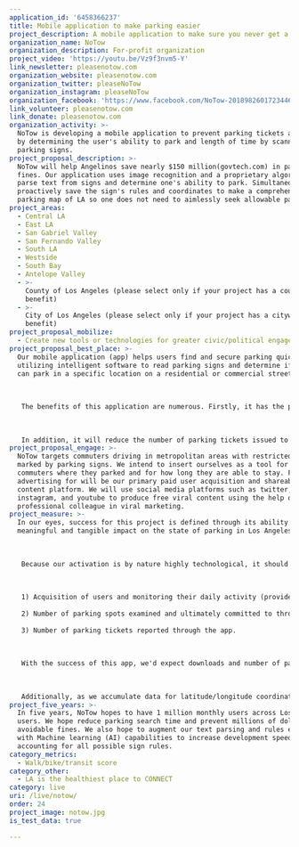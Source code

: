 ```yaml
---
application_id: '6458366237'
title: Mobile application to make parking easier
project_description: A mobile application to make sure you never get a parking ticket ever again!
organization_name: NoTow
organization_description: For-profit organization
project_video: 'https://youtu.be/Vz9f3nvm5-Y'
link_newsletter: pleasenotow.com
organization_website: pleasenotow.com
organization_twitter: pleaseNoTow
organization_instagram: pleaseNoTow
organization_facebook: 'https://www.facebook.com/NoTow-2018982601723446/?modal=admin_todo_tour'
link_volunteer: pleasenotow.com
link_donate: pleasenotow.com
organization_activity: >-
  NoTow is developing a mobile application to prevent parking tickets and towing
  by determining the user's ability to park and length of time by scanning
  parking signs.
project_proposal_description: >-
  NoTow will help Angelinos save nearly $150 million(govtech.com) in parking
  fines. Our application uses image recognition and a proprietary algorithm to
  parse text from signs and determine one's ability to park. Simultaneously, we
  proactively save the sign's rules and coordinates to make a comprehensive
  parking map of LA so one does not need to aimlessly seek allowable parking.
project_areas:
  - Central LA
  - East LA
  - San Gabriel Valley
  - San Fernando Valley
  - South LA
  - Westside
  - South Bay
  - Antelope Valley
  - >-
    County of Los Angeles (please select only if your project has a countywide
    benefit)
  - >-
    City of Los Angeles (please select only if your project has a citywide
    benefit)
project_proposal_mobilize:
  - Create new tools or technologies for greater civic/political engagement
project_proposal_best_place: >-
  Our mobile application (app) helps users find and secure parking quickly by
  utilizing intelligent software to read parking signs and determine if users
  can park in a specific location on a residential or commercial street. 
   
   
   
   The benefits of this application are numerous. Firstly, it has the potential to drastically reduce the amount of time users need to spend on finding parking, which can in turn reduce traffic in a city already known for it's abundant traffic problems. 
   
   
   
   In addition, it will reduce the number of parking tickets issued to people throughout the city. This has the potential to make residents and commuters happier in their daily lives, and allow tourists and visitors to enjoy their visit in the city to a greater capacity. Time not spent looking for parking is time spent in local stores, restaurants and businesses. These effects have positive economic implications, but will also benefit the city of Los Angeles beyond monetary reasons. Our app's image recognition and text analysis will make life easier for non english speakers so they can park, knowing they will not suffer the burden of a ticket. Simply stated, it will make the notorious parking problems rampant throughout the city more manageable, thereby making the city a happier and more productive place to live.
project_proposal_engage: >-
  NoTow targets commuters driving in metropolitan areas with restricted parking
  marked by parking signs. We intend to insert ourselves as a tool for reminding
  commuters where they parked and for how long they are able to stay. Facebook
  advertising for will be our primary paid user acquisition and shareable viral
  content platform. We will use social media platforms such as twitter,
  instagram, and youtube to produce free viral content using the help of
  professional colleague in viral marketing.
project_measure: >-
  In our eyes, success for this project is defined through its ability to make a
  meaningful and tangible impact on the state of parking in Los Angeles. 
   
   
   
   Because our activation is by nature highly technological, it should be relatively straightforward to measure success through the following mediums:
   
   
   
   1) Acquisition of users and monitoring their daily activity (provided through iOS App Store and Android Play Store analytics).
   
   2) Number of parking spots examined and ultimately committed to through the app.
   
   3) Number of parking tickets reported through the app.
   
   
   
   With the success of this app, we'd expect downloads and number of parking spots examined and committed to increase and a decrease in parking tickets reported. 
   
   
   
   Additionally, as we accumulate data for latitude/longitude coordinates pertaining to specific parking signs, our application will eventually be able to make specific map-based suggestions to users utilizing the app, even further decreasing number of tickets issued and the amount of time users spend looking for parking.
project_five_years: >-
  In five years, NoTow hopes to have 1 million monthly users across Los Angeles
  users. We hope reduce parking search time and prevent millions of dollars in
  avoidable fines. We also hope to augment our text parsing and rules engine
  with Machine learning (AI) capabilities to increase development speed for
  accounting for all possible sign rules.
category_metrics:
  - Walk/bike/transit score
category_other:
  - LA is the healthiest place to CONNECT
category: live
uri: /live/notow/
order: 24
project_image: notow.jpg
is_test_data: true

---
```

